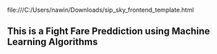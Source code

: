 
file:///C:/Users/nawin/Downloads/sip_sky_frontend_template.html

## This is a Fight Fare Preddiction using Machine Learning Algorithms




